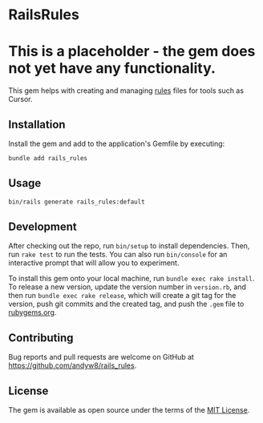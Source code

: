 # RailsRules

# This is a placeholder - the gem does not yet have any functionality.

This gem helps with creating and managing [rules](https://docs.cursor.com/context/rules) files for tools such as Cursor.

## Installation

Install the gem and add to the application's Gemfile by executing:

```bash
bundle add rails_rules
```

## Usage

```bash
bin/rails generate rails_rules:default
```

## Development

After checking out the repo, run `bin/setup` to install dependencies. Then, run `rake test` to run the tests. You can also run `bin/console` for an interactive prompt that will allow you to experiment.

To install this gem onto your local machine, run `bundle exec rake install`. To release a new version, update the version number in `version.rb`, and then run `bundle exec rake release`, which will create a git tag for the version, push git commits and the created tag, and push the `.gem` file to [rubygems.org](https://rubygems.org).

## Contributing

Bug reports and pull requests are welcome on GitHub at https://github.com/andyw8/rails_rules.

## License

The gem is available as open source under the terms of the [MIT License](https://opensource.org/licenses/MIT).
